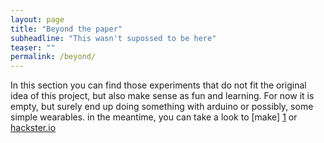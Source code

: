 ```yaml
---
layout: page
title: "Beyond the paper"
subheadline: "This wasn't supossed to be here"
teaser: ""
permalink: /beyond/
---
```

In this section you can find those experiments that do not fit the original idea of this project, but also make sense as fun and learning.
For now it is empty, but surely end up doing something with arduino or possibly, some simple wearables.
in the meantime, you can take a look to [make] [1] or [hackster.io][2]



 [1]: http://makezine.com/category/technology/arduino/
 [2]: https://www.hackster.io/wearables